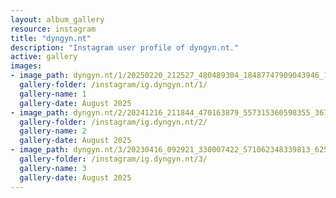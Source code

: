 ```yaml
---
layout: album_gallery
resource: instagram
title: "dyngyn.nt"
description: "Instagram user profile of dyngyn.nt."
active: gallery
images:
- image_path: dyngyn.nt/1/20250220_212527_480489304_18487747909043946_1699785561089507805_n.jpg
  gallery-folder: /instagram/ig.dyngyn.nt/1/
  gallery-name: 1
  gallery-date: August 2025
- image_path: dyngyn.nt/2/20241216_211844_470163879_557315360598355_367518739046161709_n.jpg
  gallery-folder: /instagram/ig.dyngyn.nt/2/
  gallery-name: 2
  gallery-date: August 2025
- image_path: dyngyn.nt/3/20230416_092921_330007422_571062348339813_6252361284827574522_n.jpg
  gallery-folder: /instagram/ig.dyngyn.nt/3/
  gallery-name: 3
  gallery-date: August 2025
---
```

